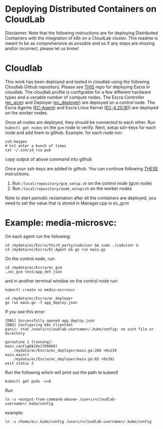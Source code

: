 # Deploying Distributed Containers on CloudLab

Disclaimer: Note that the following instructions are for deploying Distributed Containers with the integration of k8s on a CloudLab cluster. This readme is meant to be as comprehensive as possible and so if any steps are missing and/or incorrect, please let us know!

# Cloudlab
This work has been deployed and tested in cloudlab using the following Cloudlab Github repository. Please see [THIS](https://github.com/hunhoffe/ec-cloudlab) repo for deploying Escra in cloudlab. The cloudlab profile is configrable for a few different hardware types and a variable number of compute nodes. The Escra Controller ([ec_gcm](https://github.com/gregcusack/ec_gcm)) and Deployer ([ec_deployer](https://github.com/gregcusack/ec_deployer)) are deployed on a control node. The Escra Agents ([EC-Agent](https://github.com/Maziyar-Na/EC-Agent)) and Escra Linux Kernel ([EC-4.20.16](https://github.com/gregcusack/EC-4.20.16))) are deployed on the worker nodes. 

Once all nodes are deployed, they should be connected to each other. Run `kubectl get nodes` on the `gcm` node to verify. 
Next, setup ssh-keys for each node and add them to github. 
Example. for each node run:
```
ssh-keygen
# hit enter a bunch of times
cat ~/.ssh/id_rsa.pub
```
copy output of above command into github

Once your ssh-keys are added to github. You can continue following [THESE](https://github.com/hunhoffe/ec-cloudlab) instructions. 
1) Run `/local/repository/gcm_setup.sh` on the control node (gcm node)
2) Run `/local/repository/node_setup/sh` on the worker nodes


Note to start periodic reclamation after all the containers are deployed, you need to set the value that is stored in Manager.cpp in ec_gcm

# Example: media-microsvc:

On each agent run the following:
```
cd /mydata/ec/Escra/third_party/cadvisor && sudo ./cadvisor &
cd /mydata/ec/Escra/EC-Agent && go run main.go
```

On the control node, run:
```
cd /mydata/ec/Escra/ec_gcm 
./ec_gcm test/app_def.json
```

and in another terminal window on the control node run:
```
kubectl create ns media-microsvc

cd /mydata/ec/Escra/ec_deployer
go run main.go -f app_deploy.json

```

If you see this error:
```
[DBG] Successfully opened app_deploy.json
[DBG] Configuring K8s ClientSet
panic: stat /users/<cloudlab-username>/.kube/config: no such file or directory

goroutine 1 [running]:
main.configK8(0x1709960)
	/mydata/ec/Escra/ec_deployer/main.go:260 +0x239
main.main()
	/mydata/ec/Escra/ec_deployer/main.go:65 +0x391
exit status 2
```

Run the following which will print out the path to kubectl
```
kubectl get pods -v=6
```

Run 
```
ln -s <output-from-command-above> /users/<cloudlab-username>/.kube/config
```
example:
```
ln -s /home/ec/.kube/config /users/<cloudlab-username>/.kube/config
```


